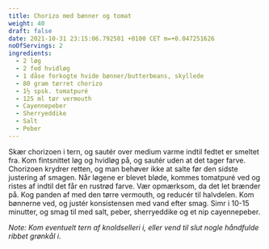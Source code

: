 ```yaml
---
title: Chorizo med bønner og tomat
weight: 40
draft: false
date: 2021-10-31 23:15:06.792501 +0100 CET m=+0.047251626
noOfServings: 2
ingredients:
  - 2 løg
  - 2 fed hvidløg
  - 1 dåse forkogte hvide bønner/butterbeans, skyllede
  - 80 gram tørret chorizo
  - 1½ spsk. tomatpuré
  - 125 ml tør vermouth
  - Cayennepeber
  - Sherryeddike
  - Salt
  - Peber
---
```




Skær chorizoen i tern, og sautér over medium varme indtil fedtet er
smeltet fra. Kom fintsnittet løg og hvidløg på, og sautér uden at det
tager farve. Chorizoen krydrer retten, og man behøver ikke at salte før
den sidste justering af smagen. Når løgene er blevet bløde, kommes
tomatpuré ved og ristes af indtil det får en rustrød farve. Vær
opmærksom, da det let brænder på. Kog panden af med den tørre vermouth,
og reducér til halvdelen. Kom bønnerne ved, og justér konsistensen med
vand efter smag. Simr i 10-15 minutter, og smag til med salt, peber,
sherryeddike og et nip cayennepeber.

*Note: Kom eventuelt tern af knoldselleri i, eller vend til slut nogle
håndfulde ribbet grønkål i.*

